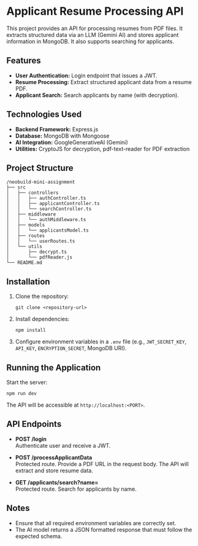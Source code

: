 # Applicant Resume Processing API

This project provides an API for processing resumes from PDF files. It extracts structured data via an LLM (Gemini AI) and stores applicant information in MongoDB. It also supports searching for applicants.

## Features

- **User Authentication:** Login endpoint that issues a JWT.
- **Resume Processing:** Extract structured applicant data from a resume PDF.
- **Applicant Search:** Search applicants by name (with decryption).

## Technologies Used

- **Backend Framework:** Express.js
- **Database:** MongoDB with Mongoose
- **AI Integration:** GoogleGenerativeAI (Gemini)
- **Utilities:** CryptoJS for decryption, pdf-text-reader for PDF extraction

## Project Structure

```
/neobuild-mini-assignment
├── src
│   ├── controllers
│   │   ├── authController.ts
│   │   ├── applicantController.ts
│   │   └── searchController.ts
│   ├── middleware
│   │   └── authMiddleware.ts
│   ├── models
│   │   └── applicantsModel.ts
│   ├── routes
│   │   └── userRoutes.ts
│   └── utils
│       ├── decrypt.ts
│       └── pdfReader.js
└── README.md
```

## Installation

1. Clone the repository:
   ```
   git clone <repository-url>
   ```
2. Install dependencies:
   ```
   npm install
   ```
3. Configure environment variables in a `.env` file (e.g., `JWT_SECRET_KEY`, `API_KEY`, `ENCRYPTION_SECRET`, MongoDB URI).

## Running the Application

Start the server:

```
npm run dev
```

The API will be accessible at `http://localhost:<PORT>`.

## API Endpoints

- **POST /login**  
  Authenticate user and receive a JWT.

- **POST /processApplicantData**  
  Protected route. Provide a PDF URL in the request body. The API will extract and store resume data.

- **GET /applicants/search?name=<encryptedName>**  
  Protected route. Search for applicants by name.

## Notes

- Ensure that all required environment variables are correctly set.
- The AI model returns a JSON formatted response that must follow the expected schema.
